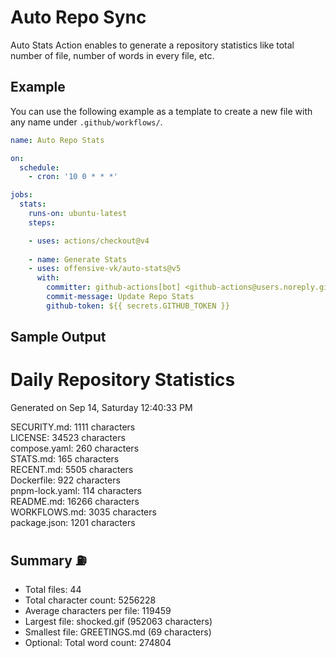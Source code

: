 # Auto Repo Sync

Auto Stats Action enables to generate a repository statistics like total number of file, number of words in every file, etc.

## Example

You can use the following example as a template to create a new file with any name under `.github/workflows/`.

```yaml
name: Auto Repo Stats

on: 
  schedule:
    - cron: '10 0 * * *'

jobs:
  stats:
    runs-on: ubuntu-latest
    steps:

    - uses: actions/checkout@v4
      
    - name: Generate Stats
    - uses: offensive-vk/auto-stats@v5
      with:
        committer: github-actions[bot] <github-actions@users.noreply.github.com>
        commit-message: Update Repo Stats
        github-token: ${{ secrets.GITHUB_TOKEN }}
```

## Sample Output

# Daily Repository Statistics

Generated on Sep 14, Saturday 12:40:33 PM  

SECURITY.md: 1111 characters  
LICENSE: 34523 characters  
compose.yaml: 260 characters  
STATS.md: 165 characters  
RECENT.md: 5505 characters  
Dockerfile: 922 characters  
pnpm-lock.yaml: 114 characters  
README.md: 16266 characters  
WORKFLOWS.md: 3035 characters  
package.json: 1201 characters  

## Summary ⛽  

- Total files: 44  
- Total character count: 5256228  
- Average characters per file: 119459  
- Largest file: shocked.gif (952063 characters)  
- Smallest file: GREETINGS.md (69 characters)  
- Optional: Total word count: 274804  